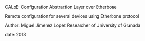 CALoE: Configuration Abstraction Layer over Etherbone

Remote configuration for several devices using Etherbone protocol

Author: Miguel Jimenez Lopez
Researcher of University of Granada

date: 2013
